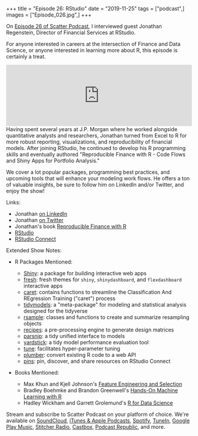 +++
title = "Episode 26: RStudio"
date = "2019-11-25"
tags = ["podcast",]
images = ["Episode_026.jpg",]
+++

On [Episode 26 of Scatter Podcast](https://soundcloud.com/scatterpodcast/episode-026), I interviewed guest Jonathan Regenstein, Director of Financial Services at RStudio.
<!--more-->
For anyone interested in careers at the intersection of Finance and Data Science, or anyone interested in learning more about R, this episode is certainly a treat.

<iframe width="100%" height="166" scrolling="no" frameborder="no" allow="autoplay" src="https://w.soundcloud.com/player/?url=https%3A//api.soundcloud.com/tracks/714434371&color=%23941d5a&auto_play=false&hide_related=true&show_comments=false&show_user=true&show_reposts=false&show_teaser=false"></iframe>
Having spent several years at J.P. Morgan where he worked alongside quantitative analysts and researchers, Jonathan turned from Excel to R for more robust reporting, visualizations, and reproducibility of financial models. After joining RStudio, he continued to develop his R programming skills and eventually authored "Reproducible Finance with R - Code Flows and Shiny Apps for Portfolio Analysis."

We cover a lot popular packages, programming best practices, and upcoming tools that will enhance your modeling work flows. He offers a ton of valuable insights, be sure to follow him on LinkedIn and/or Twitter, and enjoy the show!

Links:

* Jonathan [on LinkedIn](https://www.linkedin.com/in/jkregenstein/)
* Jonathan [on Twitter](https://twitter.com/jkregenstein)
* Jonathan's book [Reproducible Finance with R](http://www.reproduciblefinance.com)
* [RStudio](https://rstudio.com)
* [RStudio Connect](https://rstudio.com/products/connect/)

Extended Show Notes:

* R Packages Mentioned:
  * [Shiny](https://shiny.rstudio.com): a package for building interactive web apps
  * [fresh](https://dreamrs.github.io/fresh/): fresh themes for `shiny`, `shinydashboard`, and `flexdashboard` interactive apps
  * [caret](http://topepo.github.io/caret/index.html): contains functions to streamline the Classification And REgression Training ("caret") process
  * [tidymodels](https://rviews.rstudio.com/2019/06/19/a-gentle-intro-to-tidymodels/): a "meta-package" for modeling and statistical analysis designed for the tidyverse 
  * [rsample](https://tidymodels.github.io/rsample/): classes and functions to create and summarize resampling objects
  * [recipes](https://tidymodels.github.io/recipes/): a pre-processing engine to generate design matrices
  * [parsnip](https://tidymodels.github.io/parsnip/): a tidy unified interface to models
  * [yardstick](https://tidymodels.github.io/yardstick/): a tidy model performance evaluation tool
  * [tune](https://tidymodels.github.io/tune/): facilitates hyper-parameter tuning
  * [plumber](https://www.rplumber.io): convert existing R code to a web API
  * [pins](https://rstudio.github.io/pins/): pin, discover, and share resources on RStudio Connect 
  
* Books Mentioned:
  * Max Khun and Kjell Johnson's [Feature Engineering and Selection](http://www.feat.engineering)
  * Bradley Boehmke and Brandon Greenwell's [Hands-On Machine Learning with R](https://bradleyboehmke.github.io/HOML/)
  * Hadley Wickham and Garrett Grolemund's [R for Data Science](https://r4ds.had.co.nz)

Stream and subscribe to Scatter Podcast on your platform of choice. We're available on [SoundCloud](https://soundcloud.com/scatterpodcast), [iTunes & Apple Podcasts](https://podcasts.apple.com/us/podcast/scatter-podcast/id1458544194), [Spotify](https://open.spotify.com/show/64UpJwByrdsrLSYObuEeHx?si=n_UlBzrYQv6ptBjeXfSOsw), [TuneIn](https://tunein.com/podcasts/Business--Economics-Podcasts/Scatter-Podcast-p1216105/), [Google Play Music](https://playmusic.app.goo.gl/?ibi=com.google.PlayMusic&isi=691797987&ius=googleplaymusic&apn=com.google.android.music&link=https://play.google.com/music/m/Iqayzaqkmvhu5op3yehzbj5bus4?t%3DScatter_Podcast%26pcampaignid%3DMKT-na-all-co-pr-mu-pod-16), [Stitcher Radio](https://www.stitcher.com/podcast/scatter-podcast/httpssoundcloudcomscatterpodcast), [Castbox](https://castbox.fm/channel/id2083174), [Podcast Republic](https://www.podcastrepublic.net/podcast/1458544194), and more.